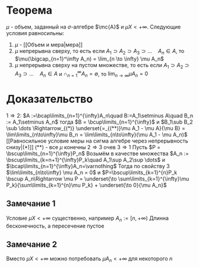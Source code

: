 # Теорема
$\mu$ - объем, заданный на $\sigma$-алгебре $\mc{A}$ и $\mu X < +\infty$. Следующие условия равносильны:
1. $\mu$ - [[Объем и мера|мера]]
2. $\mu$ непрерывна сверху, то есть если $A_1 \supset A_2 \supset A_3 \supset ... \quad A_n \in A$, то $\mu(\bigcap_{n=1}^\infty A_n) = \lim_{n \to \infty} \mu A_n$
3. $\mu$ непрерывна сверху на пустом множестве, то есть если $A_1 \supset A_2 \supset A_3 \supset ... \quad A_n \in A$ и $\cap_{n=1}^\infty A_n = \emptyset$, то $\lim_{n \to \infty} \mu A_n = 0$
# Доказательство
$1\Rightarrow2:$ $A :=\bcap\limits_{n=1}^{\infty}A_n\quad B:=A_1\setminus A\quad B_n := A_1\setminus A_n$
тогда $B = \bcup\limits_{n=1}^{\infty}$ и $B_1\sub B_2 \sub \dots \Rightarrow_{(*)} \underset{=_{(**)}\mu A_1 - \mu A}{\mu B} = \lim\limits_{n\to\infty}\mu B_n = \lim\limits_{n\to\infty}(\mu A_1 - \mu A_n)$ [[Равносильное условие меры на сигма алгебре через непрерывность снизу|(*)]]
($**$) - все $\mu$ конечны
$2\Rightarrow 3$ очев
$3\Rightarrow 1$ Пусть $P = \bscup\limits_{n=1}^{\infty}P_n$ Возьмём в качестве множества $A_n := \bscup\limits_{k=n+1}^{\infty}P_k\quad A_1\sup A_2\sup \dots$ и $\bcap\limits_{n=1}^{\infty}A_n=\varnothing$
Тогда по свойству 3 $\lim\limits_{n\to\infty} \mu A_n = 0$ и $P=\bscup\limits_{k=1}^{n}P_k \bscup A_n\Rightarrow \mu P = \underset{\to \sum\limits_{k=1}^{\infty}\mu P_k}{\sum\limits_{k=1}^{n}\mu P_k} + \underset{\to 0}{\mu A_n}$
## Замечание 1
Условие $\mu X < +\infty$ существенно, например $A_n := [n,+\infty)$ Длинна бесконечность, а пересечение пустое
## Замечание 2
Вместо $\mu X < +\infty$ можно потребовать $\mu A_n < +\infty$ для некоторого $n$
